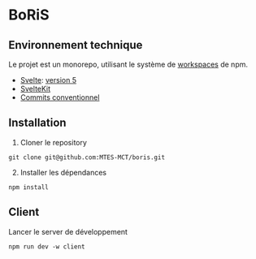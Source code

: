 # BoRiS

## Environnement technique

Le projet est un monorepo, utilisant le système de [workspaces](https://docs.npmjs.com/cli/v7/using-npm/workspaces) de
npm.

- [Svelte](https://svelte.dev/docs/introduction): [version 5](https://svelte-5-preview.vercel.app/docs/introduction)
- [SvelteKit](https://kit.svelte.dev/docs/introduction)
- [Commits conventionnel](https://www.conventionalcommits.org/en/v1.0.0/)

## Installation

1. Cloner le repository

```
git clone git@github.com:MTES-MCT/boris.git
```

2. Installer les dépendances

```
npm install
```

## Client

Lancer le server de développement

```
npm run dev -w client
```
